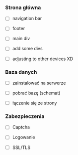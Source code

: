 ### Strona główna
- [ ] navigation bar
- [ ] footer
- [ ] main div
- [ ] add some divs
- [ ] adjusting to other devices XD



### Baza danych
- [ ] zainstalować na serwerze
- [ ] pobrać bazę (schemat)
- [ ] łączenie się ze strony



### Zabezpieczenia
- [ ] Captcha
- [ ] Logowanie
- [ ] SSL/TLS


